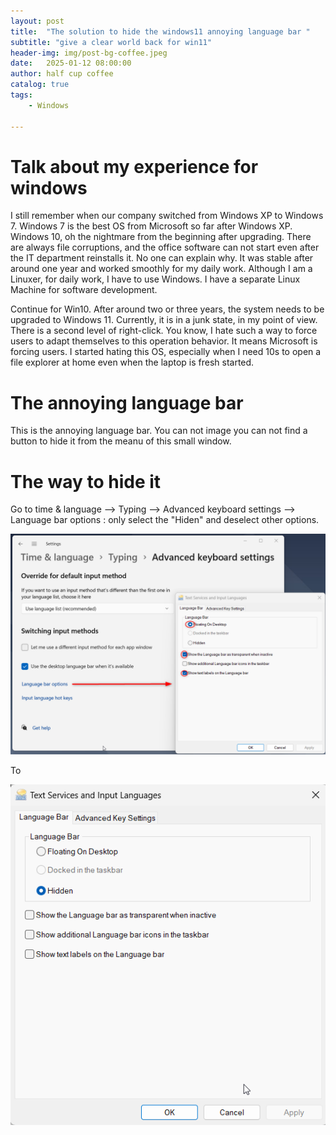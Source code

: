```yaml
---
layout: post
title:  "The solution to hide the windows11 annoying language bar "
subtitle: "give a clear world back for win11"
header-img: img/post-bg-coffee.jpeg
date:   2025-01-12 08:00:00
author: half cup coffee
catalog: true
tags:	
    - Windows

---
```


# Talk about my experience for windows

I still remember when our company switched from Windows XP to Windows 7. Windows 7 is the best OS from Microsoft so far after Windows XP.
Windows 10, oh the nightmare from the beginning after upgrading. There are always file corruptions, and the office software can not start even after the IT department reinstalls it. No one can explain why. It was stable after around one year and worked smoothly for my daily work. Although I am a Linuxer, for daily work, I have to use Windows. I have a separate Linux Machine for software development.

Continue for Win10. After around two or three years, the system needs to be upgraded to Windows 11. Currently, it is in a junk state, in my point of view. There is a second level of right-click. You know, I hate such a way to force users to adapt themselves to this operation behavior. It means Microsoft is forcing users. I started hating this OS, especially when I need 10s to open a file explorer at home even when the laptop is fresh started.

# The annoying language bar

This is the annoying language bar.  You can not image you can not find a button to hide it from the meanu of this small window.




# The way to hide it

Go to time & language -->  Typing --> Advanced keyboard settings --> Language bar options : only select the "Hiden" and deselect other options.

![Crepe](/img/win11-2.png)

To

![Crepe](/img/win11-3.png)

